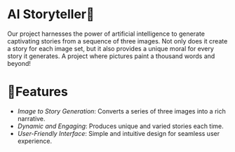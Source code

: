 # AI Storyteller📖
Our project harnesses the power of artificial intelligence to generate captivating stories from a sequence of three images. Not only does it create a story for each image set, but it also provides a unique moral for every story it generates. A project where pictures paint a thousand words and beyond!

# 🚀Features
- *Image to Story Generation*: Converts a series of three images into a rich narrative.
- *Dynamic and Engaging*: Produces unique and varied stories each time.
- *User-Friendly Interface*: Simple and intuitive design for seamless user experience.
